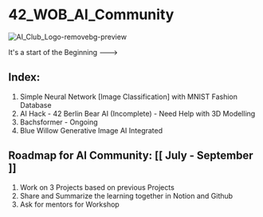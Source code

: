 # 42_WOB_AI_Community
![AI_Club_Logo-removebg-preview](https://github.com/mdabir1203/42_WOB_AI_Community/assets/66947064/4827bcf7-a077-414c-bfe8-9c1fad110f88)

It's a start of the Beginning --->

## Index:

1. Simple Neural Network [Image Classification] with MNIST Fashion Database 
2. AI Hack - 42 Berlin Bear AI (Incomplete) - Need Help with 3D Modelling 
3. Bachsformer - Ongoing
4. Blue Willow Generative Image AI Integrated
   
## Roadmap for AI Community: [[ July - September ]]

1. Work on 3 Projects based on previous Projects
2. Share and Summarize the learning together in Notion and Github
3. Ask for mentors for Workshop 
